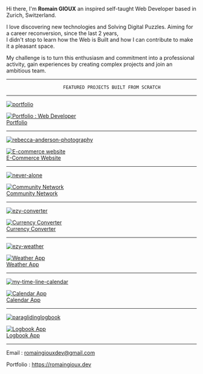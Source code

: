 Hi there, I'm <b>Romain GIOUX</b> an inspired self-taught
Web Developer based in Zurich, Switzerland.

I love discovering new technologies and Solving Digital Puzzles.
Aiming for a career reconversion, since the last 2 years,  
I didn't stop to learn how the Web is Built and how I can contribute to make it a pleasant space.
    
My challenge is to turn this enthusiasm and commitment into a professional activity, gain experiences by
creating complex projects and join an ambitious team.

---------------------------------------------------------------------------------------
                         FEATURED PROJECTS BUILT FROM SCRATCH
---------------------------------------------------------------------------------------

 [![portfolio](https://res.cloudinary.com/dokbrxcp2/image/upload/v1647005684/images/portfolio_copie_2_t9gpcr.png)](https://github.com/nordend4000/portfolio) 
 <div> <a href="https://github.com/nordend4000/portfolio"><img src="https://res.cloudinary.com/dokbrxcp2/image/upload/v1647001299/images/reb-desktop_copie_pv7caq.png" alt="Portfolio : Web Developer"/></a></div>
<a href="https://github.com/nordend4000/portfolio">Portfolio</a>

---------------------------------------------------------------------------------------

 [![rebecca-anderson-photography](https://res.cloudinary.com/dokbrxcp2/image/upload/v1647005684/images/ecomerce_copie_pnkwyw.png)](https://github.com/nordend4000/rebecca-anderson-photography) 
 <div> <a href="https://github.com/nordend4000/rebecca-anderson-photography"><img src="https://res.cloudinary.com/dokbrxcp2/image/upload/v1647001299/images/reb-desktop_copie_pv7caq.png" alt="E-commerce website"/></a></div>
<a href="https://github.com/nordend4000/rebecca-anderson-photography">E-Commerce Website</a>

---------------------------------------------------------------------------------------

[![never-alone](https://res.cloudinary.com/dokbrxcp2/image/upload/v1647005684/images/neveralone_copie_2_mlevtt.png)](https://github.com/nordend4000/never-alone)
 <div><a href="https://github.com/nordend4000/never-alone"><img src="https://res.cloudinary.com/dokbrxcp2/image/upload/v1647001324/images/neveralone_copie_t6usfv.png" alt="Community Network"/></a></div>
 <a href="https://github.com/nordend4000/never-alone">Community Network</a>
 
---------------------------------------------------------------------------------------

[![ezy-converter](https://res.cloudinary.com/dokbrxcp2/image/upload/v1647005684/images/currency_copie_2_vydzds.png)](https://github.com/nordend4000/ezy-converter) 
<div><a href="https://github.com/nordend4000/ezy-currency"><img src="https://res.cloudinary.com/dokbrxcp2/image/upload/v1647001200/images/currency_copie_clqej6.png" alt="Currency Converter"/></a></div>
<a href="https://github.com/nordend4000/ezy-converter">Currency Converter</a>  

---------------------------------------------------------------------------------------

[![ezy-weather](https://res.cloudinary.com/dokbrxcp2/image/upload/v1647005684/images/weather_copie_cc4ijh.png)](https://github.com/nordend4000/ezy-weather)
  <div><a href="https://github.com/nordend4000/ezy-weather"><img src="https://res.cloudinary.com/dokbrxcp2/image/upload/v1647001237/images/ezy_copie_lutunx.png" alt="Weather App"/></a></div>
  <a href="https://github.com/nordend4000/ezy-weather">Weather App</a>
  
---------------------------------------------------------------------------------------

[![my-time-line-calendar](https://res.cloudinary.com/dokbrxcp2/image/upload/v1647005684/images/calendar_copie_2_okm1ws.png)](https://github.com/nordend4000/my-time-line-calendar)
 <div><a href="https://github.com/nordend4000/my-time-line-calendar"><img src="https://res.cloudinary.com/dokbrxcp2/image/upload/v1647001265/images/calendar_copie_cdiypo.png" alt="Calendar App"/></a></div>
  <a href="https://github.com/nordend4000/my-time-line-calendar">Calendar App</a>
  
---------------------------------------------------------------------------------------


[![paraglidinglogbook](https://res.cloudinary.com/dokbrxcp2/image/upload/v1647005685/images/logbook_copie_2_hic3mo.png)](https://github.com/nordend4000/paraglidinglogbook)
  <div><a href="https://github.com/nordend4000/paraglidinglogbook"><img src="https://res.cloudinary.com/dokbrxcp2/image/upload/v1647001279/images/logbook_copie_joybfe.png" alt="Logbook App"/></a><div>
<a href="https://github.com/nordend4000/paraglidinglogbook">Logbook App</a>

---------------------------------------------------------------------------------------

Email : romaingiouxdev@gmail.com  
   
Portfolio : https://romaingioux.dev  
